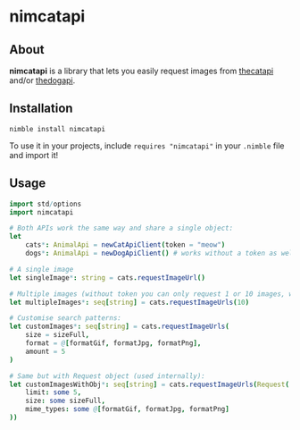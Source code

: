 # nimcatapi

## About

**nimcatapi** is a library that lets you easily request images from [thecatapi](https://thecatapi.com/) and/or [thedogapi](https://thedogapi.com/). 

## Installation

`nimble install nimcatapi`

To use it in your projects, include `requires "nimcatapi"` in your `.nimble` file and import it!

## Usage

```nim
import std/options
import nimcatapi

# Both APIs work the same way and share a single object:
let
    cats*: AnimalApi = newCatApiClient(token = "meow")
    dogs*: AnimalApi = newDogApiClient() # works without a token as well!

# A single image
let singleImage*: string = cats.requestImageUrl()

# Multiple images (without token you can only request 1 or 10 images, with a token 1-100):
let multipleImages*: seq[string] = cats.requestImageUrls(10)

# Customise search patterns:
let customImages*: seq[string] = cats.requestImageUrls(
    size = sizeFull,
    format = @[formatGif, formatJpg, formatPng],
    amount = 5
)

# Same but with Request object (used internally):
let customImagesWithObj*: seq[string] = cats.requestImageUrls(Request(
    limit: some 5,
    size: some sizeFull,
    mime_types: some @[formatGif, formatJpg, formatPng]
))
```
